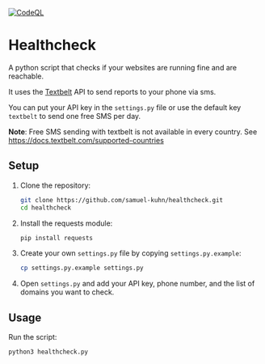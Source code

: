 [![CodeQL](https://github.com/samuel-kuhn/healthcheck/actions/workflows/github-code-scanning/codeql/badge.svg)](https://github.com/samuel-kuhn/healthcheck/actions/workflows/github-code-scanning/codeql)

# Healthcheck

A python script that checks if your websites are running fine and are reachable.

It uses the [Textbelt](https://textbelt.com) API to send reports to your phone via sms.

You can put your API key in the ```settings.py``` file or use the default key ```textbelt``` to send one free SMS per day. 

**Note**: Free SMS sending with textbelt is not available in every country. See https://docs.textbelt.com/supported-countries


## Setup

1. Clone the repository:
   ```sh
   git clone https://github.com/samuel-kuhn/healthcheck.git
   cd healthcheck
   ```

2. Install the requests module:
   ```sh
   pip install requests
   ```

3. Create your own `settings.py` file by copying `settings.py.example`:
   ```sh
   cp settings.py.example settings.py
   ```

4. Open `settings.py` and add your API key, phone number, and the list of domains you want to check.
   

## Usage

Run the script:
```sh
python3 healthcheck.py
```


